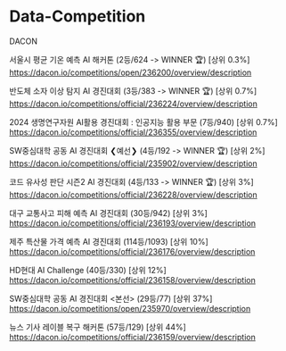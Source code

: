 # Data-Competition
DACON

서울시 평균 기온 예측 AI 해커톤 (2등/624 -> WINNER 🏆) [상위 0.3%] 
https://dacon.io/competitions/open/236200/overview/description

반도체 소자 이상 탐지 AI 경진대회 (3등/383 -> WINNER 🏆) [상위 0.7%] 
https://dacon.io/competitions/official/236224/overview/description

2024 생명연구자원 AI활용 경진대회 : 인공지능 활용 부문 (7등/940) [상위 0.7%] 
https://dacon.io/competitions/official/236355/overview/description

SW중심대학 공동 AI 경진대회 ❮예선❯ (4등/192 -> WINNER 🏆) [상위 2%] 
https://dacon.io/competitions/official/235902/overview/description

코드 유사성 판단 시즌2 AI 경진대회 (4등/133 -> WINNER 🏆) [상위 3%] 
https://dacon.io/competitions/official/236228/overview/description

대구 교통사고 피해 예측 AI 경진대회 (30등/942) [상위 3%] 
https://dacon.io/competitions/official/236193/overview/description

제주 특산물 가격 예측 AI 경진대회 (114등/1093) [상위 10%]
https://dacon.io/competitions/official/236176/overview/description

HD현대 AI Challenge (40등/330) [상위 12%] 
https://dacon.io/competitions/official/236158/overview/description

SW중심대학 공동 AI 경진대회 <본선> (29등/77) [상위 37%] 
https://dacon.io/competitions/open/235970/overview/description

뉴스 기사 레이블 복구 해커톤 (57등/129) [상위 44%] 
https://dacon.io/competitions/official/236159/overview/description










